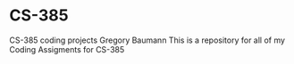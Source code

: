 # CS-385
CS-385 coding projects
Gregory Baumann
This is a repository for all of my Coding Assigments for CS-385
